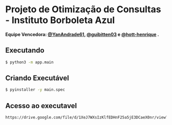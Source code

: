 # Projeto de Otimização de Consultas - Instituto Borboleta Azul

**Equipe Vencedora: [@YanAndrade61](https://github.com/YanAndrade61), [@guibitten03](https://github.com/guibitten03) e [@hott-henrique](https://github.com/hott-henrique) .**

## Executando
```bash
$ python3 -m app.main
```

## Criando Executável
```bash
$ pyinstaller -y main.spec
```

## Acesso ao executavel
```bash
https://drive.google.com/file/d/1XeJ7WXsIzKlfEDHnF25a5jE3DCaeX0nr/view?usp=drive_link
```
